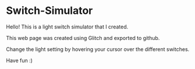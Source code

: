 # Switch-Simulator

Hello! This is a light switch simulator that I created.

This web page was created using Glitch and exported to github.

Change the light setting by hovering your cursor over the different switches.

Have fun :)
